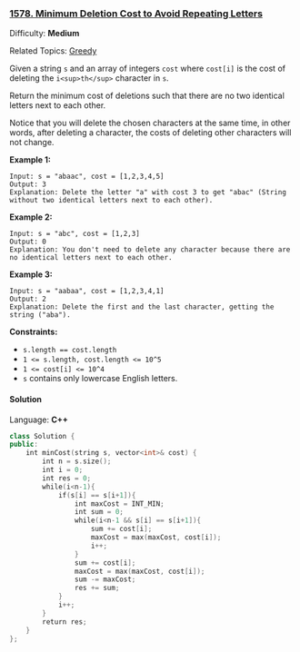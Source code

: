 ### [1578\. Minimum Deletion Cost to Avoid Repeating Letters](https://leetcode.com/problems/minimum-deletion-cost-to-avoid-repeating-letters/)

Difficulty: **Medium**

Related Topics: [Greedy](https://leetcode.com/tag/greedy/)

Given a string `s` and an array of integers `cost` where `cost[i]` is the cost of deleting the `i<sup>th</sup>` character in `s`.

Return the minimum cost of deletions such that there are no two identical letters next to each other.

Notice that you will delete the chosen characters at the same time, in other words, after deleting a character, the costs of deleting other characters will not change.

**Example 1:**

```
Input: s = "abaac", cost = [1,2,3,4,5]
Output: 3
Explanation: Delete the letter "a" with cost 3 to get "abac" (String without two identical letters next to each other).
```

**Example 2:**

```
Input: s = "abc", cost = [1,2,3]
Output: 0
Explanation: You don't need to delete any character because there are no identical letters next to each other.
```

**Example 3:**

```
Input: s = "aabaa", cost = [1,2,3,4,1]
Output: 2
Explanation: Delete the first and the last character, getting the string ("aba").
```

**Constraints:**

- `s.length == cost.length`
- `1 <= s.length, cost.length <= 10^5`
- `1 <= cost[i] <= 10^4`
- `s` contains only lowercase English letters.

#### Solution

Language: **C++**

```c++
class Solution {
public:
    int minCost(string s, vector<int>& cost) {
        int n = s.size();
        int i = 0;
        int res = 0;
        while(i<n-1){
            if(s[i] == s[i+1]){
                int maxCost = INT_MIN;
                int sum = 0;
                while(i<n-1 && s[i] == s[i+1]){
                    sum += cost[i];
                    maxCost = max(maxCost, cost[i]);
                    i++;
                }
                sum += cost[i];
                maxCost = max(maxCost, cost[i]);
                sum -= maxCost;
                res += sum;
            }
            i++;
        }
        return res;
    }
};
```
